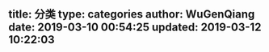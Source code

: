 title: 分类
type: categories
author: WuGenQiang
date: 2019-03-10 00:54:25
updated: 2019-03-12 10:22:03
---
